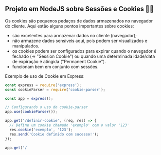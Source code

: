 ## Projeto em NodeJS sobre Sessões e Cookies 🍪🚀

Os cookies são pequenos pedaços de dados armazenados no navegador do cliente. Aqui estão alguns pontos importantes sobre cookies:
- são excelentes para armazenar dados no cliente (navegador);
- não armazene dados sensíveis aqui, pois podem ser visualizados e manipulados.
- os cookies podem ser configurados para expirar quando o navegador é fechado (=> "Session Cookie") ou quando uma determinada idade/data de expiração é atingida ("Permanent Cookie").
- funcionam bem em conjunto com sessões.

Exemplo de uso de Cookie em Express: 
~~~javascript
const express = require('express');
const cookieParser = require('cookie-parser');

const app = express();

// Configurando o uso do cookie-parser
app.use(cookieParser());

app.get('/definir-cookie', (req, res) => {
  // Define um cookie chamado 'exemplo' com o valor '123'
  res.cookie('exemplo', '123');
  res.send('Cookie definido com sucesso!');
});

app.get('/
~~~
